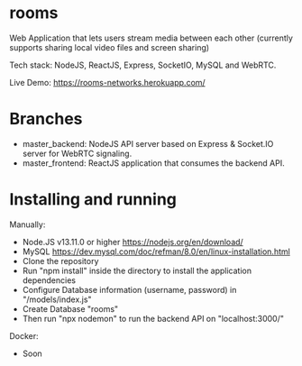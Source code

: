 # rooms

Web Application that lets users stream media between each other (currently supports sharing local video files and screen sharing)

Tech stack: NodeJS, ReactJS, Express, SocketIO, MySQL and WebRTC.

Live Demo: https://rooms-networks.herokuapp.com/

# Branches
- master_backend: NodeJS API server based on Express & Socket.IO server for WebRTC signaling.
- master_frontend: ReactJS application that consumes the backend API.

# Installing and running

Manually:
- Node.JS v13.11.0 or higher
https://nodejs.org/en/download/
- MySQL
https://dev.mysql.com/doc/refman/8.0/en/linux-installation.html
- Clone the repository
- Run "npm install" inside the directory to install the application dependencies
- Configure Database information (username, password) in "/models/index.js"
- Create Database "rooms"
- Then run "npx nodemon" to run the backend API on "localhost:3000/"

Docker:
- Soon
